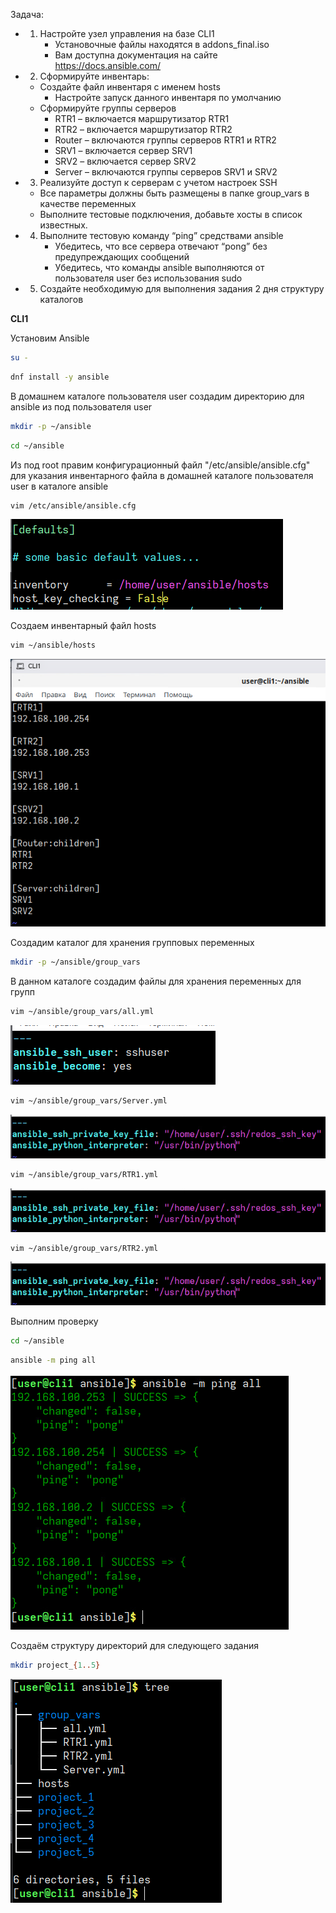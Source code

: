 Задача:
 - 1. Настройте узел управления на базе CLI1
      - Установочные файлы находятся в addons_final.iso
      - Вам доступна документация на сайте https://docs.ansible.com/

 - 2.  Сформируйте инвентарь:
      - Создайте файл инвентаря с именем hosts
         - Настройте запуск данного инвентаря по умолчанию
      - Сформируйте группы серверов
         - RTR1 – включается маршрутизатор RTR1
         - RTR2 – включается маршрутизатор RTR2
         - Router – включаются группы серверов RTR1 и RTR2
         - SRV1 – включается сервер SRV1
         - SRV2 – включается сервер SRV2
         - Server – включаются группы серверов SRV1 и SRV2

 - 3.  Реализуйте доступ к серверам с учетом настроек SSH
      - Все параметры должны быть размещены в папке group_vars в качестве переменных
      - Выполните тестовые подключения, добавьте хосты в список известных.

 - 4. Выполните тестовую команду “ping” средствами ansible
      - Убедитесь, что все сервера отвечают “pong” без предупреждающих сообщений
      - Убедитесь, что команды ansible выполняются от пользователя user без использования sudo

 - 5. Создайте необходимую для выполнения задания 2 дня структуру каталогов

**CLI1**

Установим Ansible

```bash
su -
```

```bash
dnf install -y ansible
```

В домашнем каталоге пользователя user создадим директорию для ansible из под пользователя user

```bash
mkdir -p ~/ansible
```

```bash
cd ~/ansible
```

Из под root правим конфигурационный файл "/etc/ansible/ansible.cfg" для указания инвентарного файла в домашней каталоге пользователя user в каталоге ansible

```bash 
vim /etc/ansible/ansible.cfg
```

![screen1](https://github.com/zurabchiks/SPb-RCH2024/blob/main/RedOS/Pic/142.png)

Cоздаем инвентарный файл hosts

```bash
vim ~/ansible/hosts
```

![screen2](https://github.com/zurabchiks/SPb-RCH2024/blob/main/RedOS/Pic/143.png)

Создадим каталог для хранения групповых переменных

```bash
mkdir -p ~/ansible/group_vars
```

В данном каталоге создадим файлы для хранения переменных для групп

```bash
vim ~/ansible/group_vars/all.yml
```

![screen3](https://github.com/zurabchiks/SPb-RCH2024/blob/main/RedOS/Pic/144.png)

```bash
vim ~/ansible/group_vars/Server.yml
```

![screen4](https://github.com/zurabchiks/SPb-RCH2024/blob/main/RedOS/Pic/145.png)

```bash
vim ~/ansible/group_vars/RTR1.yml
```

![screen5](https://github.com/zurabchiks/SPb-RCH2024/blob/main/RedOS/Pic/145.png)

```bash
vim ~/ansible/group_vars/RTR2.yml
```

![screen6](https://github.com/zurabchiks/SPb-RCH2024/blob/main/RedOS/Pic/145.png)

Выполним проверку

```bash
cd ~/ansible
```

```bash
ansible -m ping all
```

![screen7](https://github.com/zurabchiks/SPb-RCH2024/blob/main/RedOS/Pic/146.png)

Создаём структуру директорий для следующего задания

```bash
mkdir project_{1..5}
```

![screen8](https://github.com/zurabchiks/SPb-RCH2024/blob/main/RedOS/Pic/147.png)

